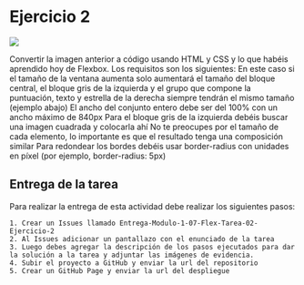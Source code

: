 # Ejercicio 2

![](https://miro.medium.com/max/3392/1*ia4V5qfk6Ki3iWIn-SmErw.png)

Convertir la imagen anterior a código usando HTML y CSS y lo que habéis aprendido hoy de Flexbox. Los requisitos son los siguientes:
En este caso si el tamaño de la ventana aumenta solo aumentará el tamaño del bloque central, el bloque gris de la izquierda y el grupo que compone la puntuación, texto y estrella de la derecha siempre tendrán el mismo tamaño (ejemplo abajo)
El ancho del conjunto entero debe ser del     100% con un ancho máximo de 840px
Para el bloque gris de la izquierda debéis buscar una imagen cuadrada y colocarla ahí
No te preocupes por el tamaño de cada elemento, lo importante es que el resultado tenga una composición similar
Para redondear los bordes debéis usar border-radius con unidades en píxel (por ejemplo, border-radius: 5px)

## Entrega de la tarea

Para realizar la entrega de esta actividad debe realizar los siguientes pasos:

    1. Crear un Issues llamado Entrega-Modulo-1-07-Flex-Tarea-02-Ejercicio-2
    2. Al Issues adicionar un pantallazo con el enunciado de la tarea
    3. Luego debes agregar la descripción de los pasos ejecutados para dar la solución a la tarea y adjuntar las imágenes de evidencia.
    4. Subir el proyecto a GitHub y enviar la url del repositorio
    5. Crear un GitHub Page y enviar la url del despliegue